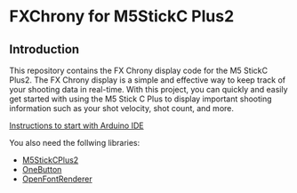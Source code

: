 # FXChrony for M5StickC Plus2

## Introduction

This repository contains the FX Chrony display code for the M5 StickC Plus2. The FX Chrony display is a simple and effective way to keep track of your shooting data in real-time. With this project, you can quickly and easily get started with using the M5 Stick C Plus to display important shooting information such as your shot velocity, shot count, and more.

[Instructions to start with Arduino IDE]('https://docs.m5stack.com/en/arduino/arduino_ide')

You also need the follwing libraries:
 - [M5StickCPlus2](https://github.com/m5stack/M5StickCPlus2)
 - [OneButton](https://github.com/mathertel/OneButton)
 - [OpenFontRenderer](https://github.com/takkaO/OpenFontRender)